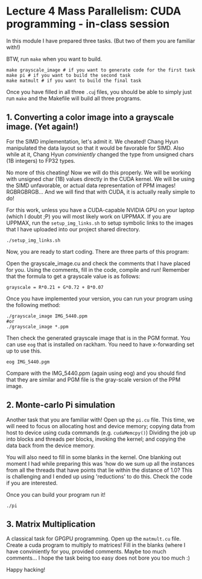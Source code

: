 # Lecture 4 Mass Parallelism: CUDA programming - in-class session

In this module I have prepared three tasks. (But two of them you are familiar with!)

BTW, run `make` when you want to build.
```
make grayscale_image # if you want to generate code for the first task
make pi # if you want to build the second task
make matmult # if you want to build the final task
```
Once you have filled in all three `.cu`j files, you should be able to simply just run `make` and the Makefile will build all three programs.

## 1. Converting a color image into a grayscale image. (Yet again!)

For the SIMD implementation, let's admit it. We cheated!
Chang Hyun manipulated the data layout so that it would be favorable for SIMD.
Also while at it, Chang Hyun *conviniently* changed the type from unsigned chars (1B integers) to FP32 types.

No more of this cheating! Now we will do this properly.
We will be working with unsigned char (1B) values directly in the CUDA kernel.
We will be using the SIMD unfavorable, or actual data representation of PPM images! RGBRGBRGB...
And we will find that with CUDA, it is actually really simple to do!

For this work, unless you have a CUDA-capable NVIDIA GPU on your laptop (which I doubt ;P) you will most likely work on UPPMAX.
If you are UPPMAX, run the `setup_img_links.sh` to setup symbolic links to the images that
I have uploaded into our project shared directory.

```
./setup_img_links.sh
```

Now, you are ready to start coding.
There are three parts of this program:

Open the grayscale\_image.cu and check the comments that I have placed for you.
Using the comments, fill in the code, compile and run! Remember that the formula to get a grayscale value is as follows:

```
grayscale = R*0.21 + G*0.72 + B*0.07
```

Once you have implemented your version, you can run your program using the following method:

```
./grayscale_image IMG_5440.ppm
#or
./grayscale_image *.ppm
```

Then check the generated grayscale image that is in the PGM format. You can use `eog` that is installed on rackham.
You need to have x-forwarding set up to use this.

```
eog IMG_5440.pgm
```

Compare with the IMG\_5440.ppm (again using eog) and you should find that they are similar and PGM file is the gray-scale version of the PPM image.

## 2. Monte-carlo Pi simulation

Another task that you are familiar with! Open up the `pi.cu` file.
This time, we will need to focus on allocating host and device memory; copying data from host to device using cuda commands (e.g. `cudaMemcpy()`)
Dividing the job up into blocks and threads per blocks, invoking the kernel; and copying the data back from the device memory.

You will also need to fill in some blanks in the kernel.
One blanking out moment I had while preparing this was 'how do we sum up all the instances from all the threads that have points that lie within the distance of 1.0?
This is challenging and I ended up using 'reductions' to do this.
Check the code if you are interested.

Once you can build your program run it!
```
./pi
```

## 3. Matrix Multiplication
A classical task for GPGPU programming. Open up the `matmult.cu` file.
Create a cuda program to multiply to matrices!
Fill in the blanks (where I have conviniently for you, provided comments. Maybe too much comments... I hope the task being too easy does not bore you too much :)

Happy hacking!

